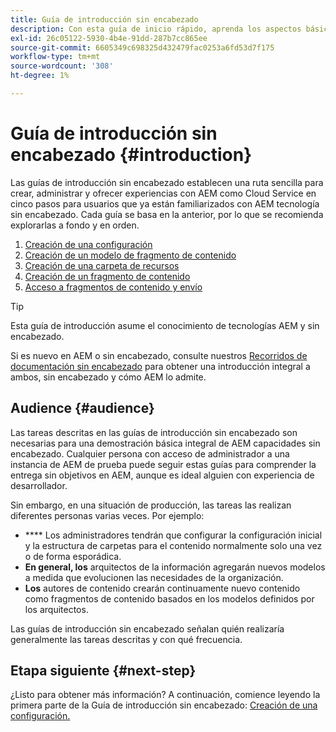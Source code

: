 ```yaml
---
title: Guía de introducción sin encabezado
description: Con esta guía de inicio rápido, aprenda los aspectos básicos de AEM como las potentes capacidades sin objetivos de un Cloud Service, como los modelos de contenido, los fragmentos de contenido y la API de GraphQL.
exl-id: 26c05122-5930-4b4e-91dd-287b7cc865ee
source-git-commit: 6605349c698325d432479fac0253a6fd53d7f175
workflow-type: tm+mt
source-wordcount: '308'
ht-degree: 1%

---
```


# Guía de introducción sin encabezado {#introduction}

Las guías de introducción sin encabezado establecen una ruta sencilla para crear, administrar y ofrecer experiencias con AEM como Cloud Service en cinco pasos para usuarios que ya están familiarizados con AEM tecnología sin encabezado. Cada guía se basa en la anterior, por lo que se recomienda explorarlas a fondo y en orden.

1. [Creación de una configuración](create-configuration.md)
1. [Creación de un modelo de fragmento de contenido](create-content-model.md)
1. [Creación de una carpeta de recursos](create-assets-folder.md)
1. [Creación de un fragmento de contenido](create-content-fragment.md)
1. [Acceso a fragmentos de contenido y envío](create-api-request.md)

>[!TIP]
>
>Esta guía de introducción asume el conocimiento de tecnologías AEM y sin encabezado.
>
>Si es nuevo en AEM o sin encabezado, consulte nuestros [Recorridos de documentación sin encabezado](/help/journey-headless/home.md) para obtener una introducción integral a ambos, sin encabezado y cómo AEM lo admite.

## Audience {#audience}

Las tareas descritas en las guías de introducción sin encabezado son necesarias para una demostración básica integral de AEM capacidades sin encabezado. Cualquier persona con acceso de administrador a una instancia de AEM de prueba puede seguir estas guías para comprender la entrega sin objetivos en AEM, aunque es ideal alguien con experiencia de desarrollador.

Sin embargo, en una situación de producción, las tareas las realizan diferentes personas varias veces. Por ejemplo:

* **** Los administradores tendrán que configurar la configuración inicial y la estructura de carpetas para el contenido normalmente solo una vez o de forma esporádica.
* **En general, los** arquitectos de la información agregarán nuevos modelos a medida que evolucionen las necesidades de la organización.
* **Los** autores de contenido crearán continuamente nuevo contenido como fragmentos de contenido basados en los modelos definidos por los arquitectos.

Las guías de introducción sin encabezado señalan quién realizaría generalmente las tareas descritas y con qué frecuencia.

## Etapa siguiente {#next-step}

¿Listo para obtener más información? A continuación, comience leyendo la primera parte de la Guía de introducción sin encabezado: [Creación de una configuración.](create-configuration.md)
